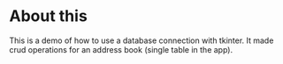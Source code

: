 # About this
This is a demo of how to use a database connection with tkinter.
It made crud operations for an address book (single table in the app).

